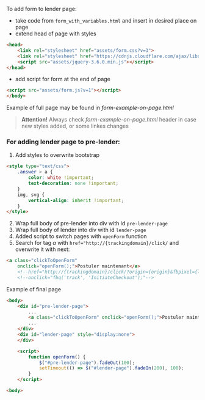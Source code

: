 To add form to lender page:
- take code from `form_with_variables.html` and insert in desired place on page
- extend head of page with styles
```html
<head>
    <link rel="stylesheet" href="assets/form.css?v=3">
    <link rel="stylesheet" href="https://cdnjs.cloudflare.com/ajax/libs/font-awesome/5.15.4/css/all.min.css">
    <script src="assets/jquery-3.6.0.min.js"></script>
</head>
```
- add script for form at the end of page
```html
<script src="assets/form.js?v=1"></script>
</body>
```

Example of full page may be found in *form-example-on-page.html*

> **Attention!** Always check *form-example-on-page.html* header in case new styles added, or some linkes changes

### For adding lender page to pre-lender:
1. Add styles to overwrite bootstrap 
```html
<style type="text/css">
    .answer > a {
        color: white !important;
        text-decoration: none !important;
    }
    img, svg {
        vertical-align: inherit !important;
    }
</style>
```
2. Wrap full body of pre-lender into div with id `pre-lender-page`
3. Wrap full body of lender into div with id `lender-page`
4. Added script to switch pages with `openForm` function
5. Search for tag *a* with `href="http://{trackingdomain}/click/` and overwrite it with next:
```html
<a class="clickToOpenForm" 
    onclick="openForm();">Postuler maintenant</a>
    <!--href="http://{trackingdomain}/click/?origin={origin}&fbpixel={lander.param:fbpixel}"   -->
    <!--onclick="fbq('track', 'InitiateCheckout');"-->
```

Example of final page
```html
<body>
    <div id="pre-lender-page">
        ...
        <a class="clickToOpenForm" onclick="openForm();">Postuler maintenant</a>
        ...
    </div>
    <div id="lender-page" style="display:none">
    </div>

    <script>
        function openForm() {
            $("#pre-lender-page").fadeOut(100);
            setTimeout(() => $("#lender-page").fadeIn(200), 100);
        }
    </script>

<body>
```